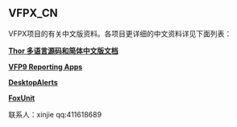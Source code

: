 ## VFPX_CN
VFPX项目的有关中文版资料。各项目更详细的中文资料详见下面列表：

**[Thor 多语言源码和简体中文版文档](https://github.com/vfp9/Thor_CN)**

**[VFP9 Reporting Apps](https://github.com/vfp9/ReportingApps)**

**[DesktopAlerts](https://github.com/vfp9/DesktopAlerts)**

**[FoxUnit](https://github.com/vfp9/FoxUnit)**


联系人：xinjie
qq:411618689
